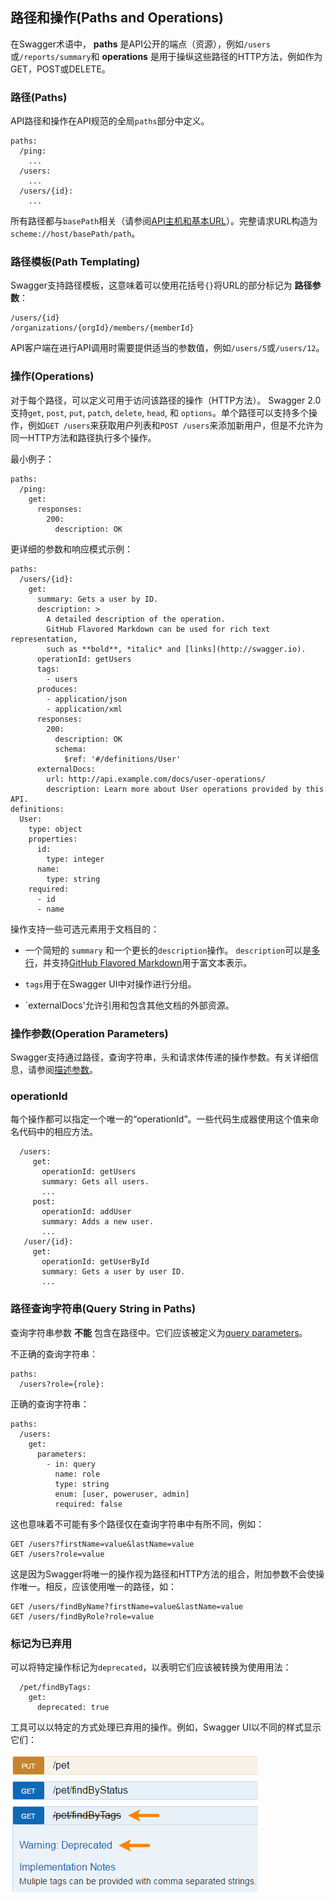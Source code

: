 ## 路径和操作(Paths and Operations)

在Swagger术语中， **paths** 是API公开的端点（资源），例如`/users`或`/reports/summary`和 **operations** 是用于操纵这些路径的HTTP方法，例如作为GET，POST或DELETE。

### 路径(Paths)

API路径和操作在API规范的全局`paths`部分中定义。

```
paths:
  /ping:
    ...
  /users:
    ...
  /users/{id}:
    ...
```

所有路径都与`basePath`相关（请参阅[API主机和基本URL](api-host-and-base-path.html)）。完整请求URL构造为`scheme://host/basePath/path`。

### 路径模板(Path Templating)

Swagger支持路径模板，这意味着可以使用花括号`{}`将URL的部分标记为 **路径参数**：

```
/users/{id}
/organizations/{orgId}/members/{memberId}
```

API客户端在进行API调用时需要提供适当的参数值，例如`/users/5`或`/users/12`。

### 操作(Operations)

对于每个路径，可以定义可用于访问该路径的操作（HTTP方法）。 Swagger 2.0支持`get`, `post`, `put`, `patch`, `delete`, `head`, 和 `options`。单个路径可以支持多个操作，例如`GET /users`来获取用户列表和`POST /users`来添加新用户，但是不允许为同一HTTP方法和路径执行多个操作。

最小例子：

```
paths:
  /ping:
    get:
      responses:
        200:
          description: OK
```

更详细的参数和响应模式示例：

```
paths:
  /users/{id}:
    get:
      summary: Gets a user by ID.
      description: >
        A detailed description of the operation.
        GitHub Flavored Markdown can be used for rich text representation,
        such as **bold**, *italic* and [links](http://swagger.io).
      operationId: getUsers
      tags:
        - users
      produces:
        - application/json
        - application/xml
      responses:
        200:
          description: OK
          schema:
            $ref: '#/definitions/User'
      externalDocs:
        url: http://api.example.com/docs/user-operations/
        description: Learn more about User operations provided by this API.
definitions:
  User:
    type: object
    properties:
      id:
        type: integer
      name:
        type: string
    required:
      - id
      - name
```

操作支持一些可选元素用于文档目的：

* 一个简短的 `summary` 和一个更长的`description`操作。 `description`可以是[多行](http://stackoverflow.com/questions/3790454/in-yaml-how-do-i-break-a-string-over-multiple-lines)，并支持[GitHub Flavored Markdown](https://guides.github.com/features/mastering-markdown/)用于富文本表示。

* `tags`用于在Swagger UI中对操作进行分组。

* `externalDocs'允许引用和包含其他文档的外部资源。

### 操作参数(Operation Parameters)

Swagger支持通过路径，查询字符串，头和请求体传递的操作参数。有关详细信息，请参阅[描述参数](parameters.html)。

### operationId

每个操作都可以指定一个唯一的“operationId”。一些代码生成器使用这个值来命名代码中的相应方法。

```
  /users:
     get:
       operationId: getUsers
       summary: Gets all users.
       ...
     post:
       operationId: addUser
       summary: Adds a new user.
       ...
   /user/{id}:
     get:
       operationId: getUserById
       summary: Gets a user by user ID.
       ...
```

### 路径查询字符串(Query String in Paths)

查询字符串参数 **不能** 包含在路径中。它们应该被定义为[query parameters](parameters.html#query-parameters)。

不正确的查询字符串：

```
paths:
  /users?role={role}:
```

正确的查询字符串：

```
paths:
  /users:
    get:
      parameters:
        - in: query
          name: role
          type: string
          enum: [user, poweruser, admin]
          required: false
```

这也意味着不可能有多个路径仅在查询字符串中有所不同，例如：

```
GET /users?firstName=value&lastName=value
GET /users?role=value
```

这是因为Swagger将唯一的操作视为路径和HTTP方法的组合，附加参数不会使操作唯一。相反，应该使用唯一的路径，如：

```
GET /users/findByName?firstName=value&lastName=value
GET /users/findByRole?role=value
```

### 标记为已弃用

可以将特定操作标记为`deprecated`，以表明它们应该被转换为使用用法：

```
  /pet/findByTags:
    get:
      deprecated: true
```

工具可以以特定的方式处理已弃用的操作。例如，Swagger UI以不同的样式显示它们：

![Deprecated operation in Swagger UI](images/deprecated-operation.png)